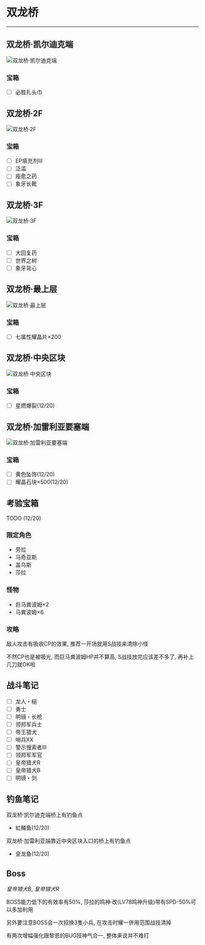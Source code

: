 # 双龙桥

---

## 双龙桥·凯尔迪克端

![双龙桥·凯尔迪克端](../images/map_双龙桥1.jpg)

### 宝箱

- [ ]  必胜扎头巾

## 双龙桥·2F

![双龙桥·2F](../images/map_双龙桥2.jpg)

### 宝箱

- [ ]  EP填充剂III
- [ ]  泛滥
- [ ]  痊愈之药
- [ ]  象牙长靴

## 双龙桥·3F

![双龙桥·3F](../images/map_双龙桥3.jpg)

### 宝箱

- [ ]  大回复药
- [ ]  世界之树
- [ ]  象牙背心

## 双龙桥·最上层

![双龙桥·最上层](../images/map_双龙桥4.jpg)

### 宝箱

- [ ]  七属性耀晶片×200

## 双龙桥·中央区块

![双龙桥·中央区块](../images/map_双龙桥5.jpg)

### 宝箱

- [ ]  星燃爆裂(12/20)

## 双龙桥‧加雷利亚要塞端

![双龙桥‧加雷利亚要塞端](../images/map_双龙桥6.jpg)

### 宝箱

- [ ]  黄色坠饰(12/20)
- [ ]  耀晶石块×500(12/20)

## 考验宝箱

TODO (12/20)

### 限定角色

- 劳拉
- 马奇亚斯
- 盖乌斯
- 莎拉

### 怪物

- 巨马粪波姆×2
- 马粪波姆×6

### 攻略

敌人攻击有吸收CP的效果, 推荐一开场就用S战技来清除小怪

不然CP也是被吸光, 而巨马粪波姆HP并不算高, S战技放完应该差不多了, 再补上几刀就OK啦

## 战斗笔记

- [ ] 龙人・槌
- [ ] 勇士
- [ ] 明镜・长枪
- [ ] 领邦军兵士
- [ ] 帝王猎犬
- [ ] 哨兵XX
- [ ] 警示搜索者III
- [ ] 领邦军军官
- [ ] 皇帝猎犬R
- [ ] 皇帝猎犬B
- [ ] 明镜・剑

## 钓鱼笔记

双龙桥·凯尔迪克端桥上有钓鱼点

- 虹鳟鱼(12/20)

双龙桥·加雷利亚端靠近中央区块入口的桥上有钓鱼点

- 金龙鱼(12/20)

## Boss

*皇帝猎犬B*, *皇帝猎犬R*

BOSS能力低下的有效率有50%, 莎拉的鸣神‧改(LV78鸣神升级)带有SPD-50%可以多加利用

另外要注意BOSS会一次招换3隻小兵, 在攻击时耀一併用范围战技清掉

有两次增幅强化跟黎恩的BUG技神气合一, 整体来说并不难打